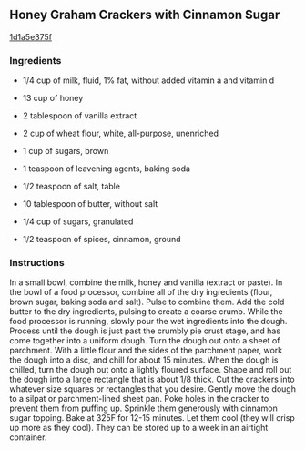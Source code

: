 ## Honey Graham Crackers with Cinnamon Sugar

[1d1a5e375f](http://tastykitchen.com/recipes/desserts/honey-graham-crackers-with-cinnamon-sugar/)

### Ingredients

 - 1/4 cup of milk, fluid, 1% fat, without added vitamin a and vitamin d

 - 13 cup of honey

 - 2 tablespoon of vanilla extract

 - 2 cup of wheat flour, white, all-purpose, unenriched

 - 1 cup of sugars, brown

 - 1 teaspoon of leavening agents, baking soda

 - 1/2 teaspoon of salt, table

 - 10 tablespoon of butter, without salt

 - 1/4 cup of sugars, granulated

 - 1/2 teaspoon of spices, cinnamon, ground

### Instructions

In a small bowl, combine the milk, honey and vanilla (extract or paste). In the bowl of a food processor, combine all of the dry ingredients (flour, brown sugar, baking soda and salt). Pulse to combine them. Add the cold butter to the dry ingredients, pulsing to create a coarse crumb. While the food processor is running, slowly pour the wet ingredients into the dough. Process until the dough is just past the crumbly pie crust stage, and has come together into a uniform dough. Turn the dough out onto a sheet of parchment. With a little flour and the sides of the parchment paper, work the dough into a disc, and chill for about 15 minutes. When the dough is chilled, turn the dough out onto a lightly floured surface. Shape and roll out the dough into a large rectangle that is about 1/8 thick. Cut the crackers into whatever size squares or rectangles that you desire. Gently move the dough to a silpat or parchment-lined sheet pan. Poke holes in the cracker to prevent them from puffing up. Sprinkle them generously with cinnamon sugar topping. Bake at 325F for 12-15 minutes. Let them cool (they will crisp up more as they cool). They can be stored up to a week in an airtight container.